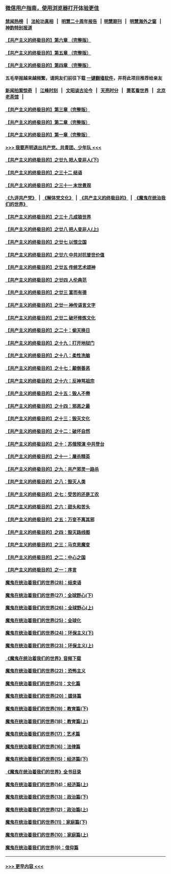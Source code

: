 ### [微信用户指南，使用浏览器打开体验更佳](https://github.com/gfw-breaker/banned-news1/blob/master/indexes/wechat-guide.md?t=0)
#### [禁闻热榜](热点新闻.md?t=0)  &nbsp;&nbsp;|&nbsp;&nbsp; [法轮功真相](https://github.com/gfw-breaker/truth/blob/master/README.md?t=0) &nbsp;&nbsp;|&nbsp;&nbsp; [明慧二十周年报告](https://github.com/gfw-breaker/mh-reports/blob/master/README.md?t=0) &nbsp;&nbsp;|&nbsp;&nbsp;[明慧期刊](https://github.com/gfw-breaker/mh-qikan) &nbsp;&nbsp;|&nbsp;&nbsp; [明慧海外之窗](https://github.com/gfw-breaker/mh-news/blob/master/README.md?t=0) &nbsp;&nbsp;|&nbsp;&nbsp; [神韵特别报道](https://github.com/gfw-breaker/mh-news/blob/master/shenyun.md?t=0)
#### [【共产主义的终极目的】第六章 （完整版）](../pages/nsc422/n11428913.md?t=02151933) 
#### [【共产主义的终极目的】第五章 （完整版）](../pages/nsc422/n11428912.md?t=02151933) 
#### [【共产主义的终极目的】第四章 （完整版）](../pages/nsc422/n11428907.md?t=02151933) 
#### 五毛举报越来越频繁，请网友们前往下载 [一键翻墙软件](https://github.com/gfw-breaker/ssr-accounts)，并将此项目推荐给亲友
#### [新闻拍案惊奇](https://github.com/gfw-breaker/banned-news1/blob/master/pages/link4.md) &nbsp;&nbsp;|&nbsp;&nbsp; [江峰时刻](https://github.com/gfw-breaker/banned-news1/blob/master/pages/link4.md) &nbsp;&nbsp;|&nbsp;&nbsp; [文昭谈古论今](https://github.com/gfw-breaker/banned-news1/blob/master/pages/link4.md) &nbsp;&nbsp;|&nbsp;&nbsp; [天亮时分](https://github.com/gfw-breaker/banned-news1/blob/master/pages/link4.md) &nbsp;&nbsp;|&nbsp;&nbsp; [萧茗看世界](https://github.com/gfw-breaker/banned-news1/blob/master/pages/link4.md) &nbsp;&nbsp;|&nbsp;&nbsp; [北京老茶馆](https://github.com/gfw-breaker/banned-news1/blob/master/pages/link4.md) &nbsp;&nbsp;|&nbsp;&nbsp; 
#### [【共产主义的终极目的】第三章（完整版）](../pages/nsc422/n11428848.md?t=02151933) 
#### [【共产主义的终极目的】第二章（完整版）](../pages/nsc422/n11428831.md?t=02151933) 
#### [【共产主义的终极目的】第一章（完整版）](../pages/nsc422/n11417651.md?t=02151933) 
#### [>>> 我要声明退出共产党、共青团、少年队 <<<](https://github.com/begood0513/goodnews/blob/master/quit/letter.md) 
#### [【共产主义的终极目的】之廿九 把人变非人(下)](../pages/nsc422/n11344140.md?t=02151933) 
#### [【共产主义的终极目的】之三十二 结语](../pages/nsc422/n11360535.md?t=02151933) 
#### [【共产主义的终极目的】之三十一 末世景观](../pages/nsc422/n11351129.md?t=02151933) 
#### [《九评共产党》](https://github.com/begood0513/9ping.md/blob/master/README.md) &nbsp;|&nbsp; [《解体党文化》](../../../../jtdwh.md/blob/master/README.md)  &nbsp;|&nbsp; [《共产主义的终极目的》](../../../../gczydzjmd.md/blob/master/README.md) &nbsp;|&nbsp; [《魔鬼在统治我们的世界》](../../../../mgztzwmdsj.md/blob/master/README.md) 
#### [【共产主义的终极目的】之三十 几成狼世界](../pages/nsc422/n11348280.md?t=02151933) 
#### [【共产主义的终极目的】之廿八 把人变非人(上)](../pages/nsc422/n11340492.md?t=02151933) 
#### [【共产主义的终极目的】之廿七 以恨立国](../pages/nsc422/n11336944.md?t=02151933) 
#### [【共产主义的终极目的】之廿六 中共对抗普世价值](../pages/nsc422/n11324785.md?t=02151933) 
#### [【共产主义的终极目的】之廿五 传统艺术颂神](../pages/nsc422/n11296396.md?t=02151933) 
#### [【共产主义的终极目的】之廿四 人伦典范](../pages/nsc422/n11296397.md?t=02151933) 
#### [【共产主义的终极目的】之廿三 富而有德](../pages/nsc422/n11283598.md?t=02151933) 
#### [【共产主义的终极目的】之廿一 神传语言文字](../pages/nsc422/n11263265.md?t=02151933) 
#### [【共产主义的终极目的】之廿二 破坏修炼文化](../pages/nsc422/n11245728.md?t=02151933) 
#### [【共产主义的终极目的】之二十：偷天换日](../pages/nsc422/n11238846.md?t=02151933) 
#### [【共产主义的终极目的】之十九：打开地狱门](../pages/nsc422/n11206376.md?t=02151933) 
#### [【共产主义的终极目的】之十八：柔性洗脑](../pages/nsc422/n11199994.md?t=02151933) 
#### [【共产主义的终极目的】之十七：颠倒善恶](../pages/nsc422/n11179782.md?t=02151933) 
#### [【共产主义的终极目的】之十六：反神骂祖宗](../pages/nsc422/n11166798.md?t=02151933) 
#### [【共产主义的终极目的】之十五：毁人不倦](../pages/nsc422/n11166792.md?t=02151933) 
#### [【共产主义的终极目的】之十四：邪恶之最](../pages/nsc422/n11150249.md?t=02151933) 
#### [【共产主义的终极目的】之十三：毁灭文化](../pages/nsc422/n11135227.md?t=02151933) 
#### [【共产主义的终极目的】之十二：破坏自然](../pages/nsc422/n11135214.md?t=02151933) 
#### [【共产主义的终极目的】之十：苏俄预演 中共登台](../pages/nsc422/n11118424.md?t=02151933) 
#### [【共产主义的终极目的】之十一：屠杀精英](../pages/nsc422/n11118442.md?t=02151933) 
#### [【共产主义的终极目的】之九：共产邪灵一路杀](../pages/nsc422/n11114139.md?t=02151933) 
#### [【共产主义的终极目的】之八：毁灭人类](../pages/nsc422/n11108503.md?t=02151933) 
#### [【共产主义的终极目的】之七：受苦的还是工农](../pages/nsc422/n11101809.md?t=02151933) 
#### [【共产主义的终极目的】之六：甜头和苦头](../pages/nsc422/n11096971.md?t=02151933) 
#### [【共产主义的终极目的】之五：万变不离其邪](../pages/nsc422/n11091285.md?t=02151933) 
#### [【共产主义的终极目的】之四：毁灭路线图](../pages/nsc422/n11086284.md?t=02151933) 
#### [【共产主义的终极目的】之三：马克思魔变](../pages/nsc422/n11061941.md?t=02151933) 
#### [【共产主义的终极目的】之二：中心之国](../pages/nsc422/n11047728.md?t=02151933) 
#### [【共产主义的终极目的】之一：序言](../pages/nsc422/n11086077.md?t=02151933) 
#### [魔鬼在统治着我们的世界(28)：结束语](../pages/nsc422/n10936246.md?t=02151933) 
#### [魔鬼在统治着我们的世界(27)：全球野心(下)](../pages/nsc422/n10928319.md?t=02151933) 
#### [魔鬼在统治着我们的世界(26)：全球野心(上)](../pages/nsc422/n10900318.md?t=02151933) 
#### [魔鬼在统治着我们的世界(25)：全球化](../pages/nsc422/n10788205.md?t=02151933) 
#### [魔鬼在统治着我们的世界(24)：环保主义(下)](../pages/nsc422/n10695307.md?t=02151933) 
#### [魔鬼在统治着我们的世界(23)：环保主义(上)](../pages/nsc422/n10688613.md?t=02151933) 
#### [《魔鬼在统治着我们的世界》音频下载](../pages/nsc422/n10635553.md?t=02151933) 
#### [魔鬼在统治着我们的世界(22)：恐怖主义](../pages/nsc422/n10614727.md?t=02151933) 
#### [魔鬼在统治着我们的世界(21)：文化篇](../pages/nsc422/n10597706.md?t=02151933) 
#### [魔鬼在统治着我们的世界(20)：媒体篇](../pages/nsc422/n10586579.md?t=02151933) 
#### [魔鬼在统治着我们的世界(19)：教育篇(下)](../pages/nsc422/n10564808.md?t=02151933) 
#### [魔鬼在统治着我们的世界(18)：教育篇(上)](../pages/nsc422/n10526970.md?t=02151933) 
#### [魔鬼在统治着我们的世界(17)：艺术篇](../pages/nsc422/n10499093.md?t=02151933) 
#### [魔鬼在统治着我们的世界(16)：法律篇](../pages/nsc422/n10485969.md?t=02151933) 
#### [魔鬼在统治着我们的世界(15)：经济篇(下)](../pages/nsc422/n10469975.md?t=02151933) 
#### [《魔鬼在统治着我们的世界》全书目录](../pages/nsc422/n10464261.md?t=02151933) 
#### [魔鬼在统治着我们的世界(14)：经济篇(上)](../pages/nsc422/n10457370.md?t=02151933) 
#### [魔鬼在统治着我们的世界(13)：政治篇(下)](../pages/nsc422/n10448270.md?t=02151933) 
#### [魔鬼在统治着我们的世界(12)：政治篇(上)](../pages/nsc422/n10444576.md?t=02151933) 
#### [魔鬼在统治着我们的世界(11)：家庭篇(下)](../pages/nsc422/n10440961.md?t=02151933) 
#### [魔鬼在统治着我们的世界(10)：家庭篇(上)](../pages/nsc422/n10435448.md?t=02151933) 
#### [魔鬼在统治着我们的世界(9)：信仰篇](../pages/nsc422/n10432159.md?t=02151933) 

----
#### [ >>> 更早内容 <<< ](../indexes/nsc422-earlier.md)
